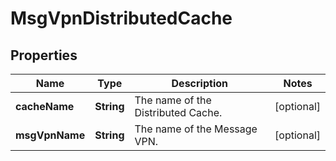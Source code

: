
# MsgVpnDistributedCache

## Properties
Name | Type | Description | Notes
------------ | ------------- | ------------- | -------------
**cacheName** | **String** | The name of the Distributed Cache. |  [optional]
**msgVpnName** | **String** | The name of the Message VPN. |  [optional]



